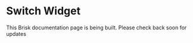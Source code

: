 # Switch Widget  
  
This Brisk documentation page is being built. Please check back soon for updates 
